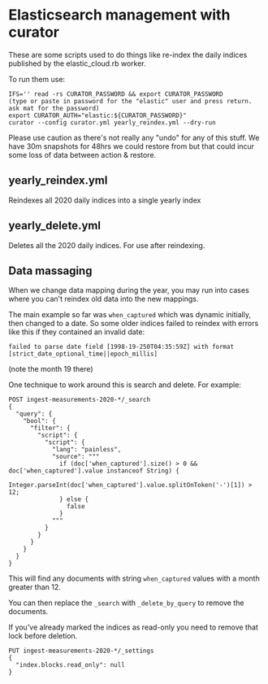 # Elasticsearch management with curator

These are some scripts used to do things like re-index the daily indices published by the elastic_cloud.rb worker.

To run them use:

```
IFS='' read -rs CURATOR_PASSWORD && export CURATOR_PASSWORD
(type or paste in password for the "elastic" user and press return. ask mat for the password)
export CURATOR_AUTH="elastic:${CURATOR_PASSWORD}"
curator --config curator.yml yearly_reindex.yml --dry-run
```

Please use caution as there's not really any "undo" for any of this stuff. We have 30m snapshots for 48hrs we could restore from but that could incur some loss of data between action & restore.

## yearly_reindex.yml

Reindexes all 2020 daily indices into a single yearly index

## yearly_delete.yml

Deletes all the 2020 daily indices. For use after reindexing.

## Data massaging

When we change data mapping during the year, you may run into cases where you can't reindex old data into the new mappings.

The main example so far was `when_captured` which was dynamic initially, then changed to a date. So some older indices failed to reindex with errors like this if they contained an invalid date:

```
failed to parse date field [1998-19-250T04:35:59Z] with format [strict_date_optional_time||epoch_millis]
```

(note the month 19 there)

One technique to work around this is search and delete. For example:

```
POST ingest-measurements-2020-*/_search
{
  "query": {
    "bool": {
      "filter": {
        "script": {
          "script": {
            "lang": "painless",
            "source": """
              if (doc['when_captured'].size() > 0 && doc['when_captured'].value instanceof String) {
                Integer.parseInt(doc['when_captured'].value.splitOnToken('-')[1]) > 12;
              } else {
                false
              }
            """
          }
        }
      }
    }
  }
}
```

This will find any documents with string `when_captured` values with a month greater than 12.

You can then replace the `_search` with `_delete_by_query` to remove the documents.

If you've already marked the indices as read-only you need to remove that lock before deletion.

```
PUT ingest-measurements-2020-*/_settings
{
  "index.blocks.read_only": null
}
```
